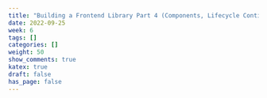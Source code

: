 ```yaml
---
title: "Building a Frontend Library Part 4 (Components, Lifecycle Continued)"
date: 2022-09-25
week: 6
tags: []
categories: []
weight: 50
show_comments: true
katex: true
draft: false
has_page: false
---
```


<!--more-->
